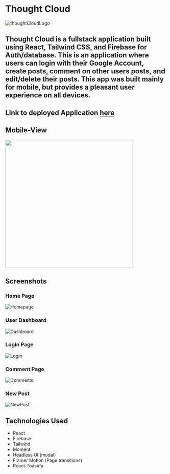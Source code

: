 # Thought Cloud

![thoughtCloudLogo](https://i.imgur.com/xkgioAk.png)
## Thought Cloud is a fullstack application built using React, Tailwind CSS, and Firebase for Auth/database. This is an application where users can login with their Google Account, create posts, comment on other users posts, and edit/delete their posts. This app was built mainly for mobile, but provides a pleasant user experience on all devices.


## Link to deployed Application [here](https://main.d2c067vz02drsd.amplifyapp.com/)

## Mobile-View
<img src="https://media.giphy.com/media/v1.Y2lkPTc5MGI3NjExMWM4ZWFmZDRjYzk4M2FhY2U3NzQ4YzQyYjlhMWY0YjYxMTE5MDJkMSZjdD1n/LamcFS75Ils63mxn1N/giphy.gif" width="400" >

## Screenshots

### Home Page
![Homepage](https://i.imgur.com/IT3a46f.png)

### User Dashboard
![Dashboard](https://i.imgur.com/VYFc8rh.png)

### Login Page
![Login](https://i.imgur.com/s0Ewdt3.png)

### Comment Page
![Comments](https://i.imgur.com/7vWalsU.png)

### New Post
![NewPost](https://i.imgur.com/FiTlY4z.png)

## Technologies Used

- React 
- Firebase
- Tailwind
- Moment
- Headless UI (modal)
- Framer Motion (Page transitions)
- React-Toastify
